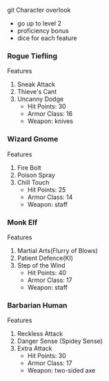 git Character overlook
  - go up to level 2
  - proficiency bonus
  - dice for each feature

### Rogue Tiefling
Features
  1. Sneak Attack
  2. Thieve's Cant
  3. Uncanny Dodge
     - Hit Points: 30
     - Armor Class: 16
     - Weapon: knives

### Wizard Gnome
Features
1. Fire Bolt
2. Poison Spray
3. Chill Touch
    - Hit Points: 25
    - Armor Class: 14
    - Weapon: staff

### Monk Elf
Features
1. Martial Arts(Flurry of Blows)
2. Patient Defence(KI)
3. Step of the Wind
    - Hit Points: 40
    - Armor Class: 17
    - Weapon: staff

### Barbarian Human
Features
1. Reckless Attack
2. Danger Sense (Spidey Sense)
3. Extra Attack
    - Hit Points: 30
    - Armor Class: 17
    - Weapon: two-sided axe
